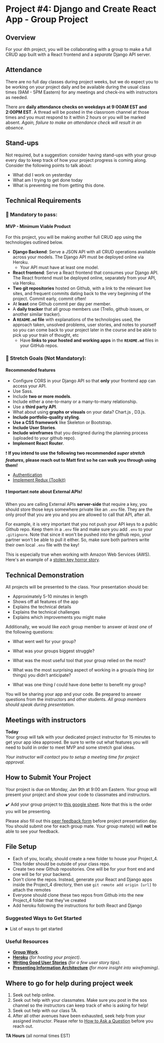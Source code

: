 # Project #4: Django and Create React App - Group Project

## Overview

For your 4th project, you will be collaborating with a group to make a full CRUD app built with a React frontend and a *separate* Django API server.

## Attendance

There are no full day classes during project weeks, but we do expect you to be working on your project daily and be available during the usual class times (9AM - 5PM Eastern) for any meetings and check-ins with instructors as needed.

There are **daily attendance checks on weekdays at 9:00AM EST and 2:00PM EST**. A thread will be posted in the classroom channel at those times and you must respond to it within 2 hours or you will be marked absent. _Again, failure to make an attendance check will result in an absence_.

## Stand-ups

Not required, but a suggestion: consider having stand-ups with your group every day to keep track of how your project progress is coming along. Consider the following points to talk about:

- What did I work on yesterday
- What am I trying to get done today
- What is preventing me from getting this done.

## Technical Requirements

### &#x1F534; Mandatory to pass:

#### MVP - Minimum Viable Product

For this project, you will be making another full CRUD app using the technologies outlined below.

- **Django Backend**: Serve a JSON API with all CRUD operations available across your models. The Django API must be deployed online via Heroku.
  - Your API must have at least one model.
- **React frontend**: Serve a React frontend that consumes your Django API. The React frontend must be deployed online, separately from your API, via Heroku.
- **Two git repositories** hosted on Github, with a link to the relevant live sites, and frequent commits dating back to the very beginning of the project. Commit early, commit often!
- At **least** one Github commit per day per member.
- A **daily tracker** that all group members use (Trello, github issues, or another similar tracker).
- **A `README.md` file** with explanations of the technologies used, the approach taken, unsolved problems, user stories, and notes to yourself so you can come back to your project later in the course and be able to pick up your train of thought, etc
  - Have **links to your hosted and working apps** in the **`README.md`** files in your GitHub repos.


### &#x1F535; Stretch Goals (Not Mandatory):

#### Recommended features

- Configure CORS in your Django API so that **only** your frontend app can access your API.
- Use Sass.
- Include **two or more models**.
- Include either a one-to-many or a many-to-many relationship.
- Use a **third party API**.
- What about using **graphs or visuals** on your data? Chart.js , D3.js.
- **Include portfolio-quality styling**.
- **Use a CSS framework** like Skeleton or Bootstrap.
- **Include User Stories**.
- **Include wireframes** that you designed during the planning process (uploaded to your github repo).
- **Implement React Router**.

:heavy_exclamation_mark: **If you intend to use the following two recommended _super stretch features_, please reach out to Matt first so he can walk you through using them!**

- [Authentication](./auth_example/)
- [Implement Redux (Toolkit)](https://redux-toolkit.js.org/tutorials/quick-start)

#### :heavy_exclamation_mark: Important note about External APIs!

When you are calling External APIs **server-side** that require a key, you should store those keys somewhere private like an `.env` file. They are the only proof that you are you and you are allowed to call that API, after all.

For example, it is very important that you not push your API keys to a public Github repo. Keep them in a `.env` file and make sure you add `.env` to your `.gitignore`. Note that since it won't be pushed into the github repo, your partner won't be able to pull it either. So, make sure both partners write their own local `.env` file with the key!

This is especially true when working with Amazon Web Services (AWS). Here's an example of a [stolen key horror story](https://wptavern.com/ryan-hellyers-aws-nightmare-leaked-access-keys-result-in-a-6000-bill-overnight).

## Technical Demonstration

All projects will be presented to the class. Your presentation should be:

- Approximately 5-10 minutes in length
- Shows off all features of the app
- Explains the technical details
- Explains the technical challenges
- Explains which improvements you might make

Additionally, we would like _each_ group member to answer _at least one_ of the following questions:

- What went well for your group?
- What was your groups biggest struggle?
- What was the most useful tool that your group relied on the most?
- What was the most surprising aspect of working in a group/a thing (or things) you didn’t anticipate?

- What was one thing _I_ could have done better to benefit my group?

You will be sharing your app and your code. Be prepared to answer questions from the instructors and other students. _All group members should speak during presentation_.

## Meetings with instructors

**Today**<br>
Your group will talk with your dedicated project instructor for 15 minutes to get your app idea approved. Be sure to write out what features you will need to build in order to meet MVP and some stretch goal ideas.

_Your instructor will contact you to setup a meeting time for project approval._

## How to Submit Your Project
Your project is due on Monday, Jan 9th at 9:00 am Eastern. Your group will present your project and show your code to classmates and instructors.

:heavy_check_mark: Add your group project to [this google sheet](https://docs.google.com/spreadsheets/d/1PBebVv7AfDxj56hM8AMjM7IFWPk8I5_RfyZhsGp-7pI/edit?usp=sharing). Note that this is the order you will be presenting.

Please also fill out this [peer feedback form](https://forms.gle/FqNXZmDCx6P2Dtiv5) before project presentation day. You should submit one for each group mate. Your group mate(s) will **not** be able to see your feedback.

## File Setup

- Each of you, locally, should create a new folder to house your Project_4. This folder should be outside of your class repo.
- Create two new Github repositories. One will be for your front end and one will be for your backend.
- Don't clone the repos.  Instead, generate your React and Django apps inside the Project_4 directory, then use `git remote add origin [url]` to attach the remotes
- Everyone should clone these two repos from Github into the new Project_4 folder that they've created
- Add heroku following the instructions for both React and Django

### Suggested Ways to Get Started

<details><summary>List of ways to get started</summary>

* **Wireframe** Make a drawing of what your app will look like on each page of your application (what does it look like as soon as you log on to the site? What does it look like once a user logs in, etc.).
* **Break the project down into different components** (data, presentation, views, style, DOM manipulation) and brainstorm each component individually.
* Create your **user stories**.
* Create a **Trello board** and break down the user stories into cards.
* **Use your Development Tools** (console.log, inspector, alert statements, etc) to debug and solve problems.
* Work through the lessons in class for help and inspiration! Think about adding relevant code to your application each day - you are given 5 days so that you can work on it in small chunks, COMMIT OFTEN. We will be looking at your commit dates and comments are part of your scoring.
* **Commit early, commit often.** Don’t be afraid to break something because you can always go back in time to a previous version.
* **Consult documentation resources** (MDN, jQuery, etc.) at home to better understand what you’ll be getting into.
* **Don’t be afraid to write code that you know you will have to remove later.** Create temporary elements (buttons, links, etc) that trigger events if real data is not available. For example, if you’re trying to figure out how to change some text when the game is over but you haven’t solved the win/lose game logic, you can create a button to simulate that until then.

</details>

### Useful Resources

* **[Group Work](/projects/project_3/working_in_groups.md)**.
* **[Heroku](http://www.heroku.com)** _(for hosting your project)_.
* **[Writing Good User Stories](https://www.theinnovationmode.com/the-innovation-blog/user-stories-in-agile-the-whys-and-hows)** _(for a few user story tips)_.
* **[Presenting Information Architecture](http://webstyleguide.com/wsg3/3-information-architecture/4-presenting-information.html)** _(for more insight into wireframing)_.

## Where to go for help during project week

1. Seek out help online.
1. Seek out help with your classmates. Make sure you post in the sos channel so the instructors can keep track of who is asking for help!
1. Seek out help with our class TA.
1. After all other avenues have been exhausted, seek help from your assigned instructor. Please refer to [How to Ask a Question](https://git.generalassemb.ly/Software-Engineering-Immersive-Remote/SEIR-Belcher/wiki/How-To-Ask-A-Question) before you reach out.

**TA Hours** (all normal times EST)
